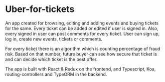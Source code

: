 # Uber-for-tickets

An app created for browsing, editing and adding events and buying tickets for the same. Every ticket can be added or edited
if user is signed in. Also, every signed in user can post comments for every ticket. 
User can sign up, log in, create new events, tickets or comments.

For every ticket there is an algorithm which is counting percentage of fraud risk. Based on that number, future buyer can 
see how secure that ticket is and can decide which ticket is the best offer.

The app is built with React & Redux on the frontend, and Typescript, Koa, routing-controllers and TypeORM in the backend.
